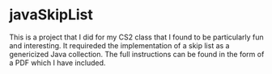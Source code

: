 # javaSkipList
This is a project that I did for my CS2 class that I found to be particularly fun and interesting. It requireded the implementation of a skip list as a genericized Java collection. The full instructions can be found in the form of a PDF which I have included.
